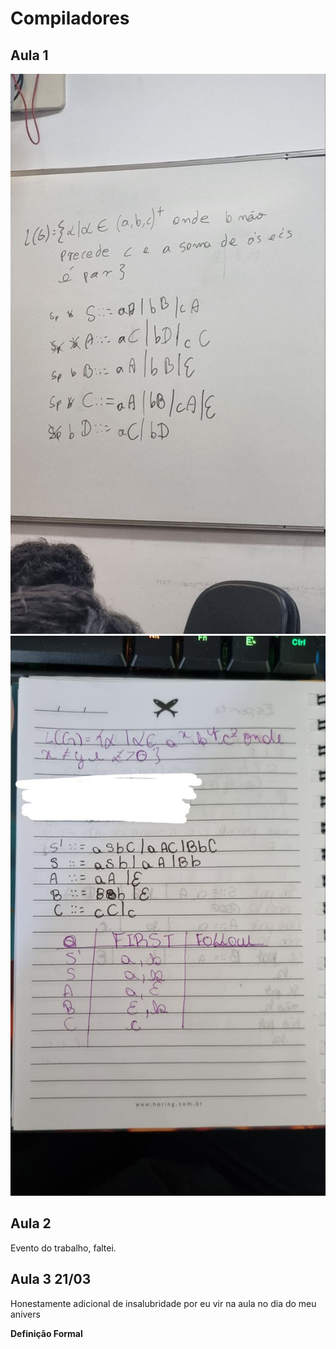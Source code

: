 # Compiladores

## Aula 1

<img src="imgs/aula1-1.jpeg">

<img src="imgs/aula1-2.jpeg">


## Aula 2
Evento do trabalho, faltei.

## Aula 3 21/03
Honestamente adicional de insalubridade por eu vir na aula no dia do meu anivers

**Definição Formal**
